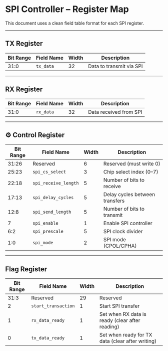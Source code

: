 #  SPI Controller – Register Map

This document uses a clean field table format for each SPI register.

---

##  TX Register

| Bit Range | Field Name | Width | Description                    |
|-----------|-------------|--------|--------------------------------|
| 31:0      | `tx_data`   | 32     | Data to transmit via SPI       |

---

##  RX Register

| Bit Range | Field Name | Width | Description                    |
|-----------|-------------|--------|--------------------------------|
| 31:0      | `rx_data`   | 32     | Data received from SPI         |

---

## ⚙ Control Register

| Bit Range | Field Name           | Width | Description                                |
|-----------|----------------------|--------|--------------------------------------------|
| 31:26     | Reserved             | 6      | Reserved (must write 0)                    |
| 25:23     | `spi_cs_select`      | 3      | Chip select index (0–7)                    |
| 22:18     | `spi_receive_length` | 5      | Number of bits to receive                  |
| 17:13     | `spi_delay_cycles`   | 5      | Delay cycles between transfers             |
| 12:8      | `spi_send_length`    | 5      | Number of bits to transmit                 |
| 7         | `spi_enable`         | 1      | Enable SPI controller                      |
| 6:2       | `spi_prescale`       | 5      | SPI clock divider                          |
| 1:0       | `spi_mode`           | 2      | SPI mode (CPOL/CPHA)                       |

---

##  Flag Register

| Bit Range | Field Name          | Width | Description                                         |
|-----------|---------------------|--------|-----------------------------------------------------|
| 31:3      | Reserved            | 29     | Reserved                                            |
| 2         | `start_transaction` | 1      | Start SPI transfer                                  |
| 1         | `rx_data_ready`     | 1      | Set when RX data is ready (clear after reading)     |
| 0         | `tx_data_ready`     | 1      | Set when ready for TX data (clear after writing)    |
